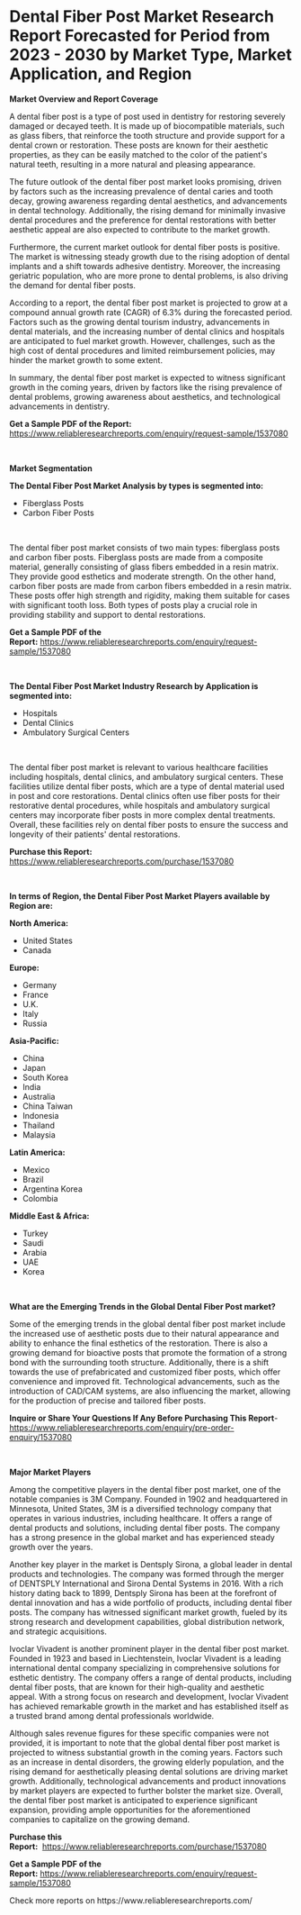<p><h1>Dental Fiber Post Market Research Report Forecasted for Period from 2023 -  2030 by Market Type, Market Application, and Region</h1></p><p><strong>Market Overview and Report Coverage</strong></p>
<p><p>A dental fiber post is a type of post used in dentistry for restoring severely damaged or decayed teeth. It is made up of biocompatible materials, such as glass fibers, that reinforce the tooth structure and provide support for a dental crown or restoration. These posts are known for their aesthetic properties, as they can be easily matched to the color of the patient's natural teeth, resulting in a more natural and pleasing appearance.</p><p>The future outlook of the dental fiber post market looks promising, driven by factors such as the increasing prevalence of dental caries and tooth decay, growing awareness regarding dental aesthetics, and advancements in dental technology. Additionally, the rising demand for minimally invasive dental procedures and the preference for dental restorations with better aesthetic appeal are also expected to contribute to the market growth.</p><p>Furthermore, the current market outlook for dental fiber posts is positive. The market is witnessing steady growth due to the rising adoption of dental implants and a shift towards adhesive dentistry. Moreover, the increasing geriatric population, who are more prone to dental problems, is also driving the demand for dental fiber posts.</p><p>According to a report, the dental fiber post market is projected to grow at a compound annual growth rate (CAGR) of 6.3% during the forecasted period. Factors such as the growing dental tourism industry, advancements in dental materials, and the increasing number of dental clinics and hospitals are anticipated to fuel market growth. However, challenges, such as the high cost of dental procedures and limited reimbursement policies, may hinder the market growth to some extent.</p><p>In summary, the dental fiber post market is expected to witness significant growth in the coming years, driven by factors like the rising prevalence of dental problems, growing awareness about aesthetics, and technological advancements in dentistry.</p></p>
<p><strong>Get a Sample PDF of the Report:</strong> <a href="https://www.reliableresearchreports.com/enquiry/request-sample/1537080">https://www.reliableresearchreports.com/enquiry/request-sample/1537080</a></p>
<p>&nbsp;</p>
<p><strong>Market Segmentation</strong></p>
<p><strong>The Dental Fiber Post Market Analysis by types is segmented into:</strong></p>
<p><ul><li>Fiberglass Posts</li><li>Carbon Fiber Posts</li></ul></p>
<p>&nbsp;</p>
<p><p>The dental fiber post market consists of two main types: fiberglass posts and carbon fiber posts. Fiberglass posts are made from a composite material, generally consisting of glass fibers embedded in a resin matrix. They provide good esthetics and moderate strength. On the other hand, carbon fiber posts are made from carbon fibers embedded in a resin matrix. These posts offer high strength and rigidity, making them suitable for cases with significant tooth loss. Both types of posts play a crucial role in providing stability and support to dental restorations.</p></p>
<p><strong>Get a Sample PDF of the Report:</strong>&nbsp;<a href="https://www.reliableresearchreports.com/enquiry/request-sample/1537080">https://www.reliableresearchreports.com/enquiry/request-sample/1537080</a></p>
<p>&nbsp;</p>
<p><strong>The Dental Fiber Post Market Industry Research by Application is segmented into:</strong></p>
<p><ul><li>Hospitals</li><li>Dental Clinics</li><li>Ambulatory Surgical Centers</li></ul></p>
<p>&nbsp;</p>
<p><p>The dental fiber post market is relevant to various healthcare facilities including hospitals, dental clinics, and ambulatory surgical centers. These facilities utilize dental fiber posts, which are a type of dental material used in post and core restorations. Dental clinics often use fiber posts for their restorative dental procedures, while hospitals and ambulatory surgical centers may incorporate fiber posts in more complex dental treatments. Overall, these facilities rely on dental fiber posts to ensure the success and longevity of their patients' dental restorations.</p></p>
<p><strong>Purchase this Report:</strong>&nbsp; <a href="https://www.reliableresearchreports.com/purchase/1537080">https://www.reliableresearchreports.com/purchase/1537080</a></p>
<p>&nbsp;</p>
<p><strong>In terms of Region, the Dental Fiber Post Market Players available by Region are:</strong></p>
<p>
    <p> <strong> North America: </strong>
        <ul>
            <li>United States</li>
            <li>Canada</li>
        </ul>
        </p> 
    <p> <strong> Europe: </strong>
        <ul>
            <li>Germany</li>
            <li>France</li>
            <li>U.K.</li>
            <li>Italy</li>
            <li>Russia</li>
        </ul>
        </p> 
    <p> <strong> Asia-Pacific: </strong>
        <ul>
            <li>China</li>
            <li>Japan</li>
            <li>South Korea</li>
            <li>India</li>
            <li>Australia</li>
            <li>China Taiwan</li>
            <li>Indonesia</li>
            <li>Thailand</li>
            <li>Malaysia</li>
        </ul>
        </p> 
    <p> <strong> Latin America: </strong>
        <ul>
            <li>Mexico</li>
            <li>Brazil</li>
            <li>Argentina Korea</li>
            <li>Colombia</li>
        </ul>
        </p> 
    <p> <strong> Middle East & Africa: </strong>
        <ul>
            <li>Turkey</li>
            <li>Saudi</li>
            <li>Arabia</li>
            <li>UAE</li>
            <li>Korea</li>
        </ul>
    </p>
    </p>
<p>&nbsp;</p>
<p><strong>What are the Emerging Trends in the Global Dental Fiber Post market?</strong></p>
<p><p>Some of the emerging trends in the global dental fiber post market include the increased use of aesthetic posts due to their natural appearance and ability to enhance the final esthetics of the restoration. There is also a growing demand for bioactive posts that promote the formation of a strong bond with the surrounding tooth structure. Additionally, there is a shift towards the use of prefabricated and customized fiber posts, which offer convenience and improved fit. Technological advancements, such as the introduction of CAD/CAM systems, are also influencing the market, allowing for the production of precise and tailored fiber posts.</p></p>
<p><strong>Inquire or Share Your Questions If Any Before Purchasing This Report</strong>- <a href="https://www.reliableresearchreports.com/enquiry/pre-order-enquiry/1537080">https://www.reliableresearchreports.com/enquiry/pre-order-enquiry/1537080</a></p>
<p>&nbsp;</p>
<p><strong>Major Market Players</strong></p>
<p><p>Among the competitive players in the dental fiber post market, one of the notable companies is 3M Company. Founded in 1902 and headquartered in Minnesota, United States, 3M is a diversified technology company that operates in various industries, including healthcare. It offers a range of dental products and solutions, including dental fiber posts. The company has a strong presence in the global market and has experienced steady growth over the years.</p><p>Another key player in the market is Dentsply Sirona, a global leader in dental products and technologies. The company was formed through the merger of DENTSPLY International and Sirona Dental Systems in 2016. With a rich history dating back to 1899, Dentsply Sirona has been at the forefront of dental innovation and has a wide portfolio of products, including dental fiber posts. The company has witnessed significant market growth, fueled by its strong research and development capabilities, global distribution network, and strategic acquisitions.</p><p>Ivoclar Vivadent is another prominent player in the dental fiber post market. Founded in 1923 and based in Liechtenstein, Ivoclar Vivadent is a leading international dental company specializing in comprehensive solutions for esthetic dentistry. The company offers a range of dental products, including dental fiber posts, that are known for their high-quality and aesthetic appeal. With a strong focus on research and development, Ivoclar Vivadent has achieved remarkable growth in the market and has established itself as a trusted brand among dental professionals worldwide.</p><p>Although sales revenue figures for these specific companies were not provided, it is important to note that the global dental fiber post market is projected to witness substantial growth in the coming years. Factors such as an increase in dental disorders, the growing elderly population, and the rising demand for aesthetically pleasing dental solutions are driving market growth. Additionally, technological advancements and product innovations by market players are expected to further bolster the market size. Overall, the dental fiber post market is anticipated to experience significant expansion, providing ample opportunities for the aforementioned companies to capitalize on the growing demand.</p></p>
<p><strong>Purchase this Report:</strong>&nbsp;&nbsp;<a href="https://www.reliableresearchreports.com/purchase/1537080">https://www.reliableresearchreports.com/purchase/1537080</a></p>
<p></p>
<p><strong>Get a Sample PDF of the Report:</strong>&nbsp;<a href="https://www.reliableresearchreports.com/enquiry/request-sample/1537080">https://www.reliableresearchreports.com/enquiry/request-sample/1537080</a></p>
<p>Check more reports on https://www.reliableresearchreports.com/</p>